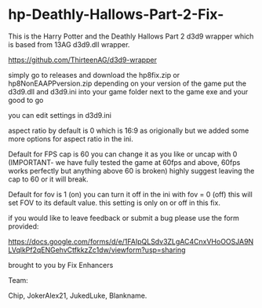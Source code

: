 # hp-Deathly-Hallows-Part-2-Fix-
This is the Harry Potter and the Deathly Hallows Part 2 d3d9 wrapper which is based from 13AG d3d9.dll wrapper.

https://github.com/ThirteenAG/d3d9-wrapper

simply go to releases and download the hp8fix.zip or  hp8NonEAAPPversion.zip  depending on your version of the game put the d3d9.dll and d3d9.ini into your game folder next to the game exe and your good to go

you can edit settings in d3d9.ini

aspect ratio by default is 0 which is 16:9 as origionally but we added some more options for aspect ratio in the ini.

Default for FPS cap is 60 you can change it as you like or uncap with 0 (IMPORTANT- we have fully tested the game at 60fps and above, 60fps works perfectly but anything above 60 is broken) highly suggest leaving the cap to 60 or it will break.

Default for fov is 1 (on) you can turn it off in the ini with fov = 0 (off) this will set FOV to its default value. this setting is only on or off in this fix. 

if you would like to leave feedback or submit a bug please use the form provided:

https://docs.google.com/forms/d/e/1FAIpQLSdv3ZLgAC4CnxVHoOOSJA9NLVqlkPf2qENGehvCtfkkzZc1dw/viewform?usp=sharing

brought to you by Fix Enhancers

Team:

Chip, JokerAlex21, JukedLuke, Blankname.
